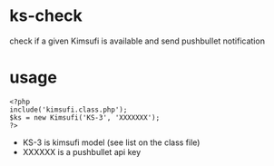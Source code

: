 # ks-check
check if a given Kimsufi is available and send pushbullet notification

# usage
    <?php
    include('kimsufi.class.php');
    $ks = new Kimsufi('KS-3', 'XXXXXXX');
    ?>

* KS-3 is kimsufi model (see list on the class file)
* XXXXXX is a pushbullet api key
